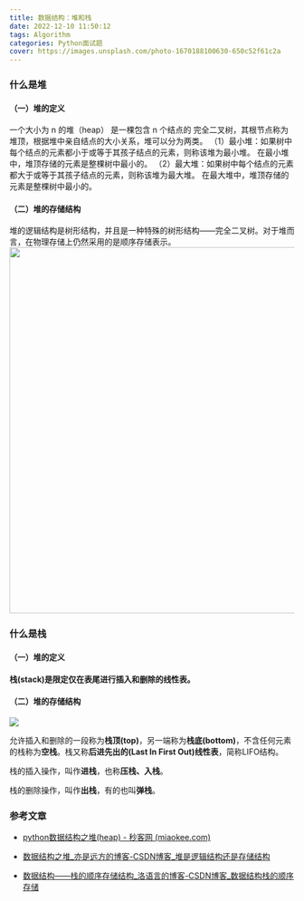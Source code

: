 ```yaml
---
title: 数据结构：堆和栈
date: 2022-12-10 11:50:12
tags: Algorithm
categories: Python面试题
cover: https://images.unsplash.com/photo-1670188100630-650c52f61c2a
---
```


### 什么是堆

#### （一）堆的定义

一个大小为 n 的堆（heap） 是一棵包含 n 个结点的 完全二叉树，其根节点称为堆顶，根据堆中亲自结点的大小关系，堆可以分为两类。
（1）最小堆：如果树中每个结点的元素都小于或等于其孩子结点的元素，则称该堆为最小堆。
在最小堆中，堆顶存储的元素是整棵树中最小的。
（2）最大堆：如果树中每个结点的元素都大于或等于其孩子结点的元素，则称该堆为最大堆。
在最大堆中，堆顶存储的元素是整棵树中最小的。

#### （二）堆的存储结构

堆的逻辑结构是树形结构，并且是一种特殊的树形结构——完全二叉树。对于堆而言，在物理存储上仍然采用的是顺序存储表示。
<img title="" src="https://img-blog.csdnimg.cn/1681c302a3cf4d5baf6b3eeab6dd689b.png" alt="" width="647">

### 什么是栈

#### （一）堆的定义

**栈(stack)是限定仅在表尾进行插入和删除的线性表。**

#### （二）堆的存储结构

![](https://img-blog.csdnimg.cn/img_convert/014f98e0c4edd4927cb81a16658bb12b.gif)

允许插入和删除的一段称为**栈顶(top)**，另一端称为**栈底(bottom)**，不含任何元素的栈称为**空栈**。栈又称**后进先出的(Last In First Out)线性表**，简称LIFO结构。

栈的插入操作，叫作**进栈**，也称**压栈、入栈**。

栈的删除操作，叫作**出栈**，有的也叫**弹栈**。

### 参考文章

- [python数据结构之堆(heap) - 秒客网 (miaokee.com)](https://www.miaokee.com/393337.html)

- [数据结构之堆_亦是远方的博客-CSDN博客_堆是逻辑结构还是存储结构](https://blog.csdn.net/qq_35500719/article/details/127114453)

- [数据结构——栈的顺序存储结构_洛语言的博客-CSDN博客_数据结构栈的顺序存储](https://blog.csdn.net/m0_62969222/article/details/121549290)
